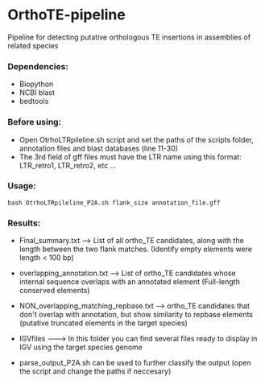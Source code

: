 # OrthoTE-pipeline
  Pipeline for detecting putative orthologous TE insertions in assemblies of related species

### Dependencies:

  - Biopython
  - NCBI blast
  - bedtools

### Before using:

  - Open OtrhoLTRpileline.sh script and set the paths of the scripts folder, annotation files and blast databases (line 11-30)
  - The 3rd field of gff files must have the LTR name using this format: LTR_retro1, LTR_retro2, etc ...

### Usage: 

    bash OtrhoLTRpileline_P2A.sh flank_size annotation_file.gff
    
### Results:

-  Final_summary.txt --> List of all ortho_TE candidates, along with the length between the two flank matches. (Identify empty elements were length < 100 bp)

-  overlapping_annotation.txt --> List of ortho_TE candidates whose internal sequence overlaps with an annotated element (Full-length conserved elements)

-  NON_overlapping_matching_repbase.txt -->  ortho_TE candidates that don't overlap with annotation, but show similarity to repbase elements (putative truncated elements in the target species)

-  IGVfiles ---> In this folder you can find several files ready to display in IGV using the target species genome

-  parse_output_P2A.sh can be used to further classify the output (open the script and change the paths if neccesary)


